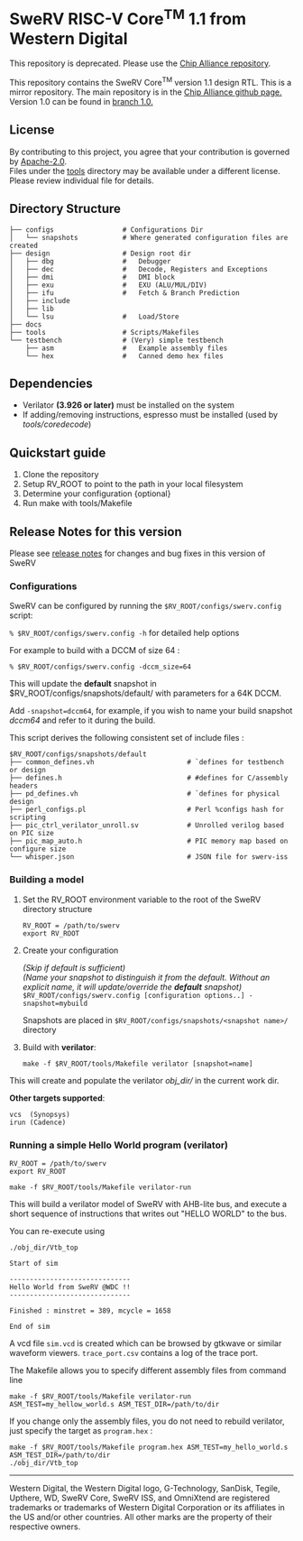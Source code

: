 # SweRV RISC-V Core<sup>TM</sup> 1.1 from Western Digital

This repository is deprecated. Please use the [Chip Alliance repository](https://github.com/chipsalliance/Cores-SweRV).

This repository contains the SweRV Core<sup>TM</sup> version 1.1 design
RTL. This is a mirror repository. The main repository is in the [Chip
Alliance github page.](https://github.com/chipsalliance/Cores-SweRV)
Version 1.0 can be found in [branch 1.0.](https://github.com/chipsalliance/Cores-SweRV/tree/1.0)

## License

By contributing to this project, you agree that your contribution is governed by [Apache-2.0](LICENSE).  
Files under the [tools](tools/) directory may be available under a different license. Please review individual file for details.

## Directory Structure

    ├── configs                 # Configurations Dir
    │   └── snapshots           # Where generated configuration files are created
    ├── design                  # Design root dir
    │   ├── dbg                 #   Debugger
    │   ├── dec                 #   Decode, Registers and Exceptions
    │   ├── dmi                 #   DMI block
    │   ├── exu                 #   EXU (ALU/MUL/DIV)
    │   ├── ifu                 #   Fetch & Branch Prediction
    │   ├── include             
    │   ├── lib
    │   └── lsu                 #   Load/Store
    ├── docs
    ├── tools                   # Scripts/Makefiles
    └── testbench               # (Very) simple testbench
        ├── asm                 #   Example assembly files
        └── hex                 #   Canned demo hex files
 
## Dependencies

- Verilator **(3.926 or later)** must be installed on the system
- If adding/removing instructions, espresso must be installed (used by *tools/coredecode*)

## Quickstart guide
1. Clone the repository
1. Setup RV_ROOT to point to the path in your local filesystem
1. Determine your configuration {optional}
1. Run make with tools/Makefile

## Release Notes for this version
Please see [release notes](release-notes.md) for changes and bug fixes in this version of SweRV

### Configurations

SweRV can be configured by running the `$RV_ROOT/configs/swerv.config` script:

`% $RV_ROOT/configs/swerv.config -h` for detailed help options

For example to build with a DCCM of size 64 :  

`% $RV_ROOT/configs/swerv.config -dccm_size=64`  

This will update the **default** snapshot in $RV_ROOT/configs/snapshots/default/ with parameters for a 64K DCCM.  

Add `-snapshot=dccm64`, for example, if you wish to name your build snapshot *dccm64* and refer to it during the build.  

This script derives the following consistent set of include files :  

    $RV_ROOT/configs/snapshots/default
    ├── common_defines.vh                       # `defines for testbench or design
    ├── defines.h                               # #defines for C/assembly headers
    ├── pd_defines.vh                           # `defines for physical design
    ├── perl_configs.pl                         # Perl %configs hash for scripting
    ├── pic_ctrl_verilator_unroll.sv            # Unrolled verilog based on PIC size
    ├── pic_map_auto.h                          # PIC memory map based on configure size
    └── whisper.json                            # JSON file for swerv-iss



### Building a model
1. Set the RV_ROOT environment variable to the root of the SweRV directory structure  

    `RV_ROOT = /path/to/swerv`  
    `export RV_ROOT`

1. Create your configuration  

    *(Skip if default is sufficient)*  
    *(Name your snapshot to distinguish it from the default. Without an explicit name, it will update/override the **default** snapshot)*  
    `$RV_ROOT/configs/swerv.config [configuration options..] -snapshot=mybuild`  

    Snapshots are placed in `$RV_ROOT/configs/snapshots/<snapshot name>/` directory

1. Build with **verilator**:  

    `make -f $RV_ROOT/tools/Makefile verilator [snapshot=name]`  

This will create and populate the verilator *obj_dir/* in the current work dir.  

**Other targets supported**:  

    vcs  (Synopsys)  
    irun (Cadence)  

### Running a simple Hello World program (verilator)

    RV_ROOT = /path/to/swerv
    export RV_ROOT

    make -f $RV_ROOT/tools/Makefile verilator-run

This will build a verilator model of SweRV with AHB-lite bus, and execute a short sequence of instructions that writes out "HELLO
WORLD" to the bus.

You can re-execute using

    ./obj_dir/Vtb_top

    Start of sim

    ------------------------------
    Hello World from SweRV @WDC !!
    ------------------------------

    Finished : minstret = 389, mcycle = 1658

    End of sim

A vcd file `sim.vcd` is created which can be browsed by gtkwave or similar waveform viewers. `trace_port.csv` contains a log of
the trace port.

The Makefile allows you to specify different assembly files from command line
     
    make -f $RV_ROOT/tools/Makefile verilator-run ASM_TEST=my_hellow_world.s ASM_TEST_DIR=/path/to/dir

If you change only the assembly files, you do not need to rebuild verilator, just specify the target as `program.hex` :

    make -f $RV_ROOT/tools/Makefile program.hex ASM_TEST=my_hello_world.s ASM_TEST_DIR=/path/to/dir
    ./obj_dir/Vtb_top

----
Western Digital, the Western Digital logo, G-Technology, SanDisk, Tegile, Upthere, WD, SweRV Core, SweRV ISS, and OmniXtend are registered trademarks or trademarks of Western Digital Corporation or its affiliates in the US and/or other countries. All other marks are the property of their respective owners.
